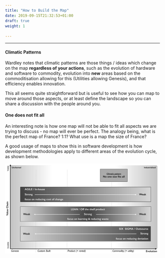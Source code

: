 ```yaml
---
title: "How to Build the Map"
date: 2019-09-15T21:32:53+01:00
draft: true
weight: 1

---
```


---


#### Climatic Patterns

Wardley notes that climatic patterns are those things / ideas which change on the map **regardless of your actions**, such as the evolution of hardware and software to commodity, evolution into **new** areas based on the commoditisation allowing for this (Utilities allowing Genesis), and that efficiency enables innovation.

This all seems quite straightforward but is useful to see how you can map to move around those aspects, or at least define the landscape so you can share a discussion with the people around you.

#### One does not fit all

An interesting note is how one map will not be able to fit all aspects we are trying to discuss - no map will ever be perfect. The analogy being, what is the perfect map of France? 1:1? What use is a map the size of France?

A good usage of maps to show this in software development is how development methodologies apply to different areas of the evolution cycle, as shown below.

![Methodologies on map](/images/wardley_maps/agile_lean_six_sigma.jpeg)
